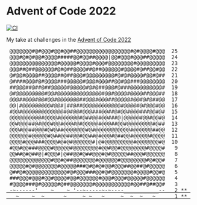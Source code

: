 # Advent of Code 2022

[![CI](https://github.com/mMosiur/AdventOfCode2022/actions/workflows/ci.yml/badge.svg)](https://github.com/mMosiur/AdventOfCode2022/actions/workflows/ci.yml)

My take at challenges in the [Advent of Code 2022](https://adventofcode.com/2022)

<pre>
<a                                   > @@@@@@@#@#@@@#@@#@@##@@@@@@@@@@@@@@@@@#@#@@@@#@@@  25    </a>
<a                                   > @@@#@#@#@@#@@@@#####@@#@@##@@@@|@@#@@@#@@@##@@@@@  24    </a>
<a                                   > @@@@@@@@@@@@@@@#@@@@@#@@@@#@@@#@@@@@@@@#@@@@@@@@@  23    </a>
<a                                   > @@@##@##@@@@@@#@#@##@@@@##@##@@@@@@#@@@@#@##@@#@@  22    </a>
<a                                   > @#@@#@@@@##@@@@##@##@@@#@@@@@@@@@#@#@#@@@@#@@#@##  21    </a>
<a                                   > @####@@@#@#@@@@###@@@@@#@@@#@@@##@@#@@###@@@@@@@@  20    </a>
<a                                   > ##@@@##@##@##@@@@@#@@@@@#@#@##@@@#@###@@@@@@@@@@#  19    </a>
<a                                   > @#@@@@@@@@@#@@#@@@@@@@@@@@@@@#@@#@@@@#@@@@##@@@##  18    </a>
<a                                   > @@@##@@@#@@#@@#@@@@@@@##@@@#@@@##@@@@@#@@#@#@##@@  17    </a>
<a                                   > @@|#@@@@@@@@@#@@#|##@##@@@@@@@@@@@@#@@@@#@#@@@#@@  16    </a>
<a                                   > #@@#@@@@@@@@@@@@@#@#@@#@@@###@@##@#@@#@@@###@@#@#  15    </a>
<a                                   > @@@@@@@@@@#@@@@#@@@@@@#@##@@#@@###@|@@@@@#@@#@@#@  14    </a>
<a                                   > @@#@@@##@#@@@#@@#@@@#@#@@@@@#@@@##@@#@@@@@@@@#@##  13    </a>
<a                                   > @@@#@@##@@@#@#@##@@@@@@@#@#@@@@@@@@@@@#@@@@@@##@@  12    </a>
<a                                   > @@@@@@#@@@@@#@##@@##@@#@@##@#@@@#@##@@#@@@@@#@@@@  11    </a>
<a                                   > @@@@#@@@###@@@@#@#@#@@@@@@#|@#@@@@@@@@@#@@@@@@@#@  10    </a>
<a                                   > #@@#@@###@@@@#@@@@@#@@@@@@@@#@@#@@#@@@@@@@@#@@@@#   9    </a>
<a                                   > @@##@#@##@|#@@@#|@##@@#@##@@@#@#@@@@@##@@@#@@@@@@   8    </a>
<a                                   > @@@@@@@@@@@@@#@@#@##@@@@@@@#@@@@@@#@@@@@@@@#@#@@#   7    </a>
<a                                   > @@@@@#@#@@@@@@@#@@@@@###@#@#@#@@#@@@##@@##@#@@@@@   6    </a>
<a                                   > @##@#@@@@@@@@@@@@@#@#@@@###@@#@#@@@@@@@#@@@@#@@#@   5    </a>
<a                                   > ###@@@#@@@#@@#@@@@#@@#@@@@@@#@@@#@@@#@@@@@#@@@@@@   4    </a>
<a                                   > #@@@@###@#@@@@@#@##@@@@@@@#@@@@@@@@@@@#@@##@##@@#   3    </a>
<a href="Day00 - Rock Paper Scissors"> -~------'    ~    ~ '--~-----~-~----___________--   2 ** </a>
<a href="Day01 - Calorie Counting"   >   ~    ~  ~      ~     ~ ~   ~     ~  ~  ~   ~      1 ** </a>
</pre>
